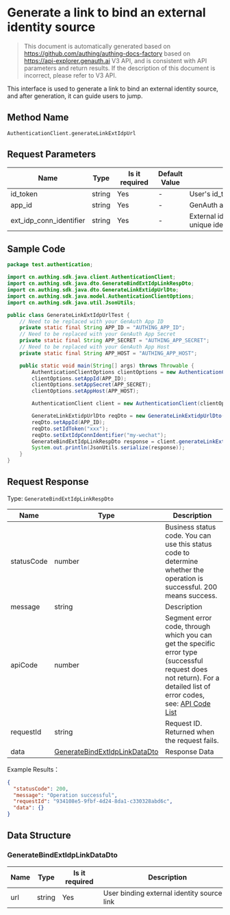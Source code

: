 # Generate a link to bind an external identity source

<!--
Warning ⚠️:
Do not modify this document directly,
https://github.com/Authing/authing-docs-factory
Use this project to generate
-->

<LastUpdated />

> This document is automatically generated based on https://github.com/authing/authing-docs-factory based on https://api-explorer.genauth.ai V3 API, and is consistent with API parameters and return results. If the description of this document is incorrect, please refer to V3 API.

This interface is used to generate a link to bind an external identity source, and after generation, it can guide users to jump.

## Method Name

`AuthenticationClient.generateLinkExtIdpUrl`

## Request Parameters

| Name                    | Type   | <div style="width:80px">Is it required</div> | Default Value | <div style="width:300px">Description</div>            | <div style="width:200px"></div>Example Value</div> |
| ----------------------- | ------ | -------------------------------------------- | ------------- | ----------------------------------------------------- | -------------------------------------------------- |
| id_token                | string | Yes                                          | -             | User's id_token                                       |                                                    |
| app_id                  | string | Yes                                          | -             | GenAuth application ID                                |                                                    |
| ext_idp_conn_identifier | string | Yes                                          | -             | External identity source connection unique identifier | `my-wechat`                                        |

## Sample Code

```java
package test.authentication;

import cn.authing.sdk.java.client.AuthenticationClient;
import cn.authing.sdk.java.dto.GenerateBindExtIdpLinkRespDto;
import cn.authing.sdk.java.dto.GenerateLinkExtidpUrlDto;
import cn.authing.sdk.java.model.AuthenticationClientOptions;
import cn.authing.sdk.java.util.JsonUtils;

public class GenerateLinkExtIdpUrlTest {
    // Need to be replaced with your GenAuth App ID
    private static final String APP_ID = "AUTHING_APP_ID";
    // Need to be replaced with your GenAuth App Secret
    private static final String APP_SECRET = "AUTHING_APP_SECRET";
    // Need to be replaced with your GenAuth App Host
    private static final String APP_HOST = "AUTHING_APP_HOST";

    public static void main(String[] args) throws Throwable {
        AuthenticationClientOptions clientOptions = new AuthenticationClientOptions();
        clientOptions.setAppId(APP_ID);
        clientOptions.setAppSecret(APP_SECRET);
        clientOptions.setAppHost(APP_HOST);

        AuthenticationClient client = new AuthenticationClient(clientOptions);

        GenerateLinkExtidpUrlDto reqDto = new GenerateLinkExtidpUrlDto();
        reqDto.setAppId(APP_ID);
        reqDto.setIdToken("xxx");
        reqDto.setExtIdpConnIdentifier("my-wechat");
        GenerateBindExtIdpLinkRespDto response = client.generateLinkExtIdpUrl(reqDto);
        System.out.println(JsonUtils.serialize(response));
    }
}

```

## Request Response

Type: `GenerateBindExtIdpLinkRespDto`

| Name       | Type                                                                       | Description                                                                                                                                                                                                                                                                                                                                 |
| ---------- | -------------------------------------------------------------------------- | ------------------------------------------------------------------------------------------------------------------------------------------------------------------------------------------------------------------------------------------------------------------------------------------------------------------------------------------- |
| statusCode | number                                                                     | Business status code. You can use this status code to determine whether the operation is successful. 200 means success.                                                                                                                                                                                                                     |
| message    | string                                                                     | Description                                                                                                                                                                                                                                                                                                                                 |
| apiCode    | number                                                                     | Segment error code, through which you can get the specific error type (successful request does not return). For a detailed list of error codes, see: [API Code List](https://api-explorer.genauth.ai/?tag=group/%E5%BC%80%E5%8F%91%E5%87%86%E5%A4%87#tag/%E5%BC%80%E5%8F%91%E5%87%86%E5%A4%87/%E9%94%99%E8%AF%AF%E5%A4%84%E7%90%86/apiCode) |
| requestId  | string                                                                     | Request ID. Returned when the request fails.                                                                                                                                                                                                                                                                                                |
| data       | <a href="#GenerateBindExtIdpLinkDataDto">GenerateBindExtIdpLinkDataDto</a> | Response Data                                                                                                                                                                                                                                                                                                                               |

Example Results：

```json
{
  "statusCode": 200,
  "message": "Operation successful",
  "requestId": "934108e5-9fbf-4d24-8da1-c330328abd6c",
  "data": {}
}
```

## Data Structure

### <a id="GenerateBindExtIdpLinkDataDto"></a> GenerateBindExtIdpLinkDataDto

| Name | Type   | <div style="width:80px">Is it required</div> | <div style="width:300px">Description</div> | <div style="width:200px">Example Value</div> |
| ---- | ------ | -------------------------------------------- | ------------------------------------------ | -------------------------------------------- |
| url  | string | Yes                                          | User binding external identity source link |                                              |
